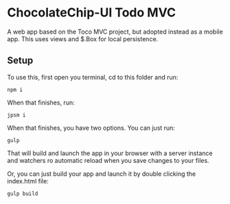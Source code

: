 # ChocolateChip-UI Todo MVC

A web app based on the Toco MVC project, but adopted instead as a mobile app. This uses views and $.Box for local persistence.

## Setup

To use this, first open you terminal, cd to this folder and run:

    npm i

When that finishes, run:

    jpsm i

When that finishes, you have two options. You can just run:

    gulp

That will build and launch the app in your browser with a server instance and watchers ro automatic reload when you save changes to your files.

Or, you can just build your app and launch it by double clicking the index.html file:

    gulp build